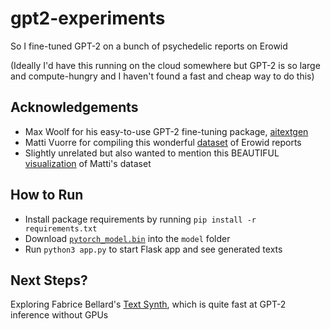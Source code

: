 # gpt2-experiments

So I fine-tuned GPT-2 on a bunch of psychedelic reports on Erowid 

(Ideally I'd have this running on the cloud somewhere but GPT-2 is so large and compute-hungry and I haven't found a fast and cheap way to do this)

## Acknowledgements 

* Max Woolf for his easy-to-use GPT-2 fine-tuning package, [aitextgen](https://github.com/minimaxir/aitextgen)
* Matti Vuorre for compiling this wonderful [dataset](https://mvuorre.github.io/tmasc/articles/erowid/erowid.html) of Erowid reports
* Slightly unrelated but also wanted to mention this BEAUTIFUL [visualization](https://chemicalyouth.org/visualising-erowid/) of Matti's dataset

## How to Run

* Install package requirements by running `pip install -r requirements.txt`
* Download [`pytorch_model.bin`](https://drive.google.com/file/d/1wMf6qgIWTOxx2e4F9wjQv5UUYSLkjJqp/view?usp=sharing) into the `model` folder
* Run `python3 app.py` to start Flask app and see generated texts

## Next Steps?

Exploring Fabrice Bellard's [Text Synth](https://bellard.org/textsynth/), which is quite fast at GPT-2 inference without GPUs
